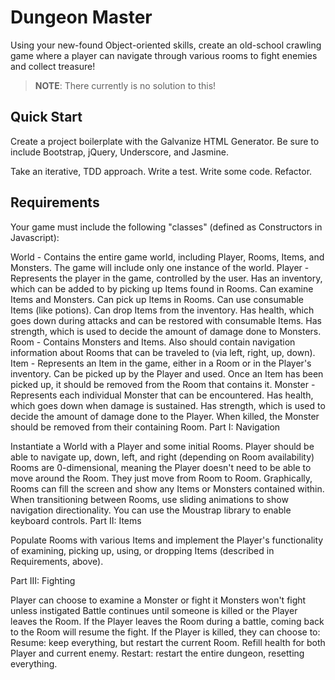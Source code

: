 # Dungeon Master

Using your new-found Object-oriented skills, create an old-school crawling game where a player can navigate through various rooms to fight enemies and collect treasure!

> **NOTE**: There currently is no solution to this!

## Quick Start

Create a project boilerplate with the Galvanize HTML Generator. Be sure to include Bootstrap, jQuery, Underscore, and Jasmine.

Take an iterative, TDD approach. Write a test. Write some code. Refactor.

## Requirements


Your game must include the following "classes" (defined as Constructors in Javascript):

World - Contains the entire game world, including Player, Rooms, Items, and Monsters. The game will include only one instance of the world.
Player - Represents the player in the game, controlled by the user.
Has an inventory, which can be added to by picking up Items found in Rooms.
Can examine Items and Monsters.
Can pick up Items in Rooms.
Can use consumable Items (like potions).
Can drop Items from the inventory.
Has health, which goes down during attacks and can be restored with consumable Items.
Has strength, which is used to decide the amount of damage done to Monsters.
Room - Contains Monsters and Items. Also should contain navigation information about Rooms that can be traveled to (via left, right, up, down).
Item - Represents an Item in the game, either in a Room or in the Player's inventory. Can be picked up by the Player and used. Once an Item has been picked up, it should be removed from the Room that contains it.
Monster -
Represents each individual Monster that can be encountered.
Has health, which goes down when damage is sustained.
Has strength, which is used to decide the amount of damage done to the Player.
When killed, the Monster should be removed from their containing Room.
Part I: Navigation

Instantiate a World with a Player and some initial Rooms.
Player should be able to navigate up, down, left, and right (depending on Room availability)
Rooms are 0-dimensional, meaning the Player doesn't need to be able to move around the Room. They just move from Room to Room. Graphically, Rooms can fill the screen and show any Items or Monsters contained within.
When transitioning between Rooms, use sliding animations to show navigation directionality.
You can use the Moustrap library to enable keyboard controls.
Part II: Items

Populate Rooms with various Items and implement the Player's functionality of examining, picking up, using, or dropping Items (described in Requirements, above).

Part III: Fighting

Player can choose to examine a Monster or fight it
Monsters won't fight unless instigated
Battle continues until someone is killed or the Player leaves the Room.
If the Player leaves the Room during a battle, coming back to the Room will
resume the fight.
If the Player is killed, they can choose to:
Resume: keep everything, but restart the current Room. Refill health for both Player and current enemy.
Restart: restart the entire dungeon, resetting everything.
